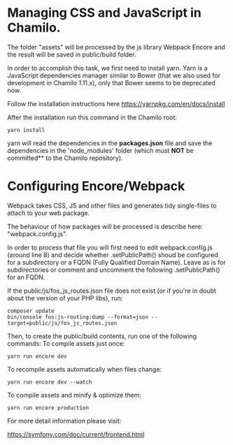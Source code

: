 # Managing CSS and JavaScript in Chamilo.

The folder "assets" will be processed by the js library Webpack Encore and the result
will be saved in public/build folder.

In order to accomplish this task, we first need to install yarn. Yarn is a JavaScript dependencies manager similar to Bower (that we also used for development in Chamilo 1.11.x), only that Bower seems to be deprecated now.

Follow the installation instructions here https://yarnpkg.com/en/docs/install

After the installation run this command in the Chamilo root:

``yarn install``

yarn will read the dependencies in the **packages.json** file and save the dependencies in the
'node_modules' folder (which must **NOT** be committed** to the Chamilo repository).

# Configuring Encore/Webpack

Webpack takes CSS, JS and other files and generates tidy single-files to attach to your web package.

The behaviour of how packages will be processed is describe here: "webpack.config.js".

In order to process that file you will first need to edit webpack.config.js (around line 8) and decide whether .setPublicPath() shoud be configured for a subdirectory or a FQDN (Fully Qualified Domain Name). Leave as is for subdirectories or comment and uncomment the following .setPublicPath() for an FQDN.

If the public/js/fos_js_routes.json file does not exist (or if you're in doubt about the version of your PHP libs), run:
```
composer update
bin/console fos:js-routing:dump --format=json --target=public/js/fos_js_routes.json
```

Then, to create the public/build contents, run one of the following commands:
To compile assets just once:

``yarn run encore dev``

To recompile assets automatically when files change:

``yarn run encore dev --watch``

To compile assets and minify & optimize them:

``yarn run encore production``


For more detail information please visit:

https://symfony.com/doc/current/frontend.html
